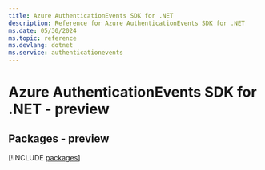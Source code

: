 ```yaml
---
title: Azure AuthenticationEvents SDK for .NET
description: Reference for Azure AuthenticationEvents SDK for .NET
ms.date: 05/30/2024
ms.topic: reference
ms.devlang: dotnet
ms.service: authenticationevents
---
```

# Azure AuthenticationEvents SDK for .NET - preview
## Packages - preview
[!INCLUDE [packages](authenticationevents-index.md)]
